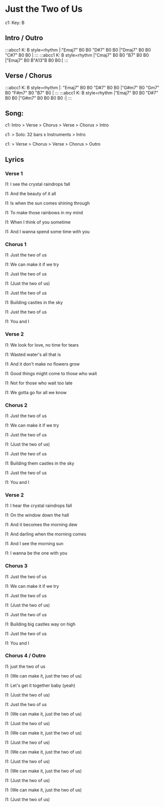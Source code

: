 # Just the Two of Us

c1: Key: B

## Intro / Outro

:::abcc1
K: B style=rhythm
|:"Emaj7" B0 B0 "D#7" B0 B0 |"Dmaj7" B0 B0 "C#7" B0 B0 |
:::
:::abcc1
K: B style=rhythm
|"Cmaj7" B0 B0 "B7" B0 B0 |"Emaj7" B0 B"A13"B B0 B0:|
:::

## Verse / Chorus

:::abcc1
K: B style=rhythm
|: "Emaj7" B0 B0 "D#7" B0 B0 |"G#m7" B0 "Gm7" B0 "F#m7" B0 "B7" B0 |
:::
:::abcc1
K: B style=rhythm
|"Emaj7" B0 B0 "D#7" B0 B0 |"G#m7" B0 B0 B0 B0 :|
:::

## Song:

c1: Intro > Verse > Chorus > Verse > Chorus > Intro

c1: > Solo: 32 bars x Instruments > Intro

c1: > Verse > Chorus > Verse > Chorus > Outro

## Lyrics

### Verse 1

l1: I see the crystal raindrops fall

l1: And the beauty of it all

l1: Is when the sun comes shining through

l1: To make those rainbows in my mind

l1: When I think of you sometime

l1: And I wanna spend some time with you

### Chorus 1

l1: Just the two of us

l1: We can make it if we try

l1: Just the two of us

l1: (Just the two of us)

l1: Just the two of us

l1: Building castles in the sky

l1: Just the two of us

l1: You and I

### Verse 2

l1: We look for love, no time for tears

l1: Wasted water's all that is

l1: And it don't make no flowers grow

l1: Good things might come to those who wait

l1: Not for those who wait too late

l1: We gotta go for all we know

### Chorus 2

l1: Just the two of us

l1: We can make it if we try

l1: Just the two of us

l1: (Just the two of us)

l1: Just the two of us

l1: Building them castles in the sky

l1: Just the two of us

l1: You and I

### Verse 2

l1: I hear the crystal raindrops fall

l1: On the window down the hall

l1: And it becomes the morning dew

l1: And darling when the morning comes

l1: And I see the morning sun

l1: I wanna be the one with you

### Chorus 3

l1: Just the two of us

l1: We can make it if we try

l1: Just the two of us

l1: (Just the two of us)

l1: Just the two of us

l1: Building big castles way on high

l1: Just the two of us

l1: You and I

### Chorus 4 / Outro

l1: just the two of us

l1: (We can make it, just the two of us)

l1: Let's get it together baby (yeah)

l1: (Just the two of us)

l1: Just the two of us

l1: (We can make it, just the two of us)

l1: (Just the two of us)

l1: (We can make it, just the two of us)

l1: (Just the two of us)

l1: (We can make it, just the two of us)

l1: (Just the two of us)

l1: (We can make it, just the two of us)

l1: (Just the two of us)

l1: (We can make it, just the two of us)

l1: (Just the two of us)

